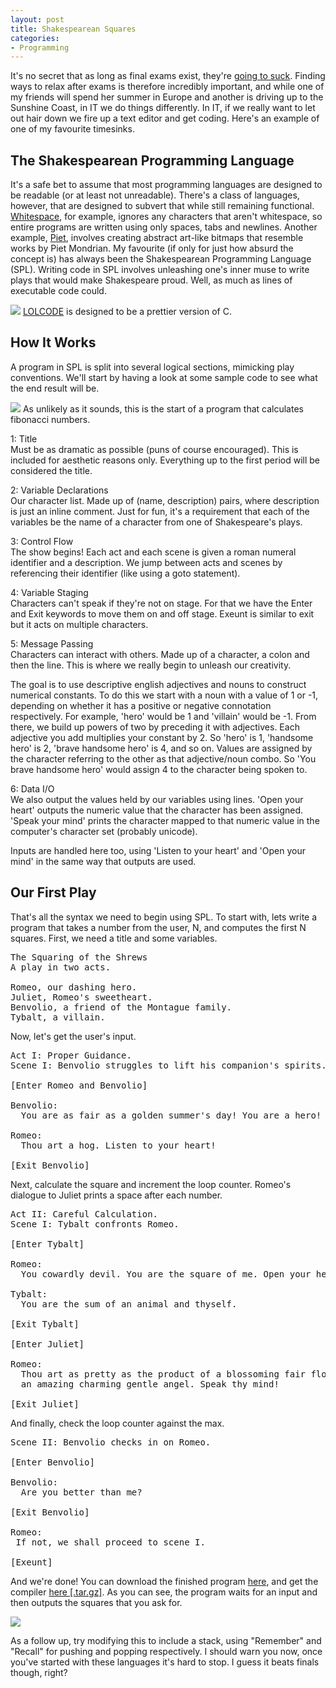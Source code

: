 ```yaml
---
layout: post
title: Shakespearean Squares
categories:
- Programming
---
```


It's no secret that as long as final exams exist, they're <a href="http://www.tandfonline.com/doi/abs/10.1080/0144341940140306" target="_blank">going to suck</a>. Finding ways to relax after exams is therefore incredibly important, and while one of my friends will spend her summer in Europe and another is driving up to the Sunshine Coast, in IT we do things differently. In IT, if we really want to let out hair down we fire up a text editor and get coding. Here's an example of one of my favourite timesinks.

## The Shakespearean Programming Language
It's a safe bet to assume that most programming languages are designed to be readable (or at least not unreadable). There's a class of languages, however, that are designed to subvert that while still remaining functional. <a href="http://en.wikipedia.org/wiki/Whitespace_(programming_language)" target="_blank">Whitespace</a>, for example, ignores any characters that aren't whitespace, so entire programs are written using only spaces, tabs and newlines. Another example, <a href="http://en.wikipedia.org/wiki/Piet_(programming_language)" target="_blank">Piet</a>, involves creating abstract art-like bitmaps that resemble works by Piet Mondrian. My favourite (if only for just how absurd the concept is) has always been the Shakespearean Programming Language (SPL). Writing code in SPL involves unleashing one's inner muse to write plays that would make Shakespeare proud. Well, as much as lines of executable code could.

<img src="/journal/assets/images/26.gif">
<span class="post-caption"><a href="http://en.wikipedia.org/wiki/LOLCODE" target="_blank">LOLCODE</a> is designed to be a prettier version of C.</span>

## How It Works
A program in SPL is split into several logical sections, mimicking play conventions. We'll start by having a look at some sample code to see what the end result will be.

<img src="/journal/assets/images/28.png">
<span class="post-caption">As unlikely as it sounds, this is the start of a program that calculates fibonacci numbers.</span>

1: Title<br>
Must be as dramatic as possible (puns of course encouraged). This is included for aesthetic reasons only. Everything up to the first period will be considered the title.

2: Variable Declarations<br>
Our character list. Made up of (name, description) pairs, where description is just an inline comment. Just for fun, it's a requirement that each of the variables be the name of a character from one of Shakespeare's plays.

3: Control Flow<br>
The show begins! Each act and each scene is given a roman numeral identifier and a description. We jump between acts and scenes by referencing their identifier (like using a goto statement).

4: Variable Staging<br>
Characters can't speak if they're not on stage. For that we have the Enter and Exit keywords to move them on and off stage. Exeunt is similar to exit but it acts on multiple characters.

5: Message Passing<br>
Characters can interact with others. Made up of a character, a colon and then the line. This is where we really begin to unleash our creativity.

The goal is to use descriptive english adjectives and nouns to construct numerical constants. To do this we start with a noun with a value of 1 or -1, depending on whether it has a positive or negative connotation respectively. For example, 'hero' would be 1 and 'villain' would be -1. From there, we build up powers of two by preceding it with adjectives. Each adjective you add multiplies your constant by 2. So 'hero' is 1, 'handsome hero' is 2, 'brave handsome hero' is 4, and so on. Values are assigned by the character referring to the other as that adjective/noun combo. So 'You brave handsome hero' would assign 4 to the character being spoken to.

6: Data I/O<br>
We also output the values held by our variables using lines. 'Open your heart' outputs the numeric value that the character has been assigned. 'Speak your mind' prints the character mapped to that numeric value in the computer's character set (probably unicode).

Inputs are handled here too, using 'Listen to your heart' and 'Open your mind' in the same way that outputs are used.

## Our First Play
That's all the syntax we need to begin using SPL. To start with, lets write a program that takes a number from the user, N, and computes the first N squares. First, we need a title and some variables.

<pre>The Squaring of the Shrews
A play in two acts.

Romeo, our dashing hero.
Juliet, Romeo's sweetheart.
Benvolio, a friend of the Montague family.
Tybalt, a villain.</pre>

Now, let's get the user's input.

<pre>Act I: Proper Guidance.
Scene I: Benvolio struggles to lift his companion's spirits.

[Enter Romeo and Benvolio]

Benvolio:
  You are as fair as a golden summer's day! You are a hero!

Romeo: 
  Thou art a hog. Listen to your heart!

[Exit Benvolio]</pre>

Next, calculate the square and increment the loop counter. Romeo's dialogue to Juliet prints a space after each number.

<pre>Act II: Careful Calculation.
Scene I: Tybalt confronts Romeo.

[Enter Tybalt]

Romeo: 
  You cowardly devil. You are the square of me. Open your heart!

Tybalt:
  You are the sum of an animal and thyself.

[Exit Tybalt]

[Enter Juliet]

Romeo:
  Thou art as pretty as the product of a blossoming fair flower and 
  an amazing charming gentle angel. Speak thy mind!

[Exit Juliet]</pre>

And finally, check the loop counter against the max.

<pre>Scene II: Benvolio checks in on Romeo.

[Enter Benvolio]

Benvolio:
  Are you better than me?

[Exit Benvolio]

Romeo:
 If not, we shall proceed to scene I.

[Exeunt]
</pre>

And we're done! You can download the finished program <a href="/journal/assets/files/squares.spl">here</a>, and get the compiler <a href="http://shakespearelang.sf.net/download/spl-1.2.1.tar.gz">here [.tar.gz]</a>. As you can see, the program waits for an input and then outputs the squares that you ask for.

<img src="/journal/assets/images/25.png">

As a follow up, try modifying this to include a stack, using "Remember" and "Recall" for pushing and popping respectively. I should warn you now, once you've started with these languages it's hard to stop. I guess it beats finals though, right?
